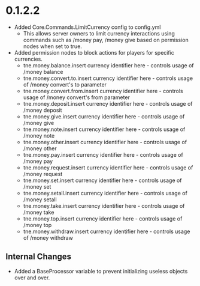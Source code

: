 # 0.1.2.2

- Added Core.Commands.LimitCurrency config to config.yml
    - This allows server owners to limit currency interactions using commands such as /money pay,
      /money give based on permission nodes when set to true.
- Added permission nodes to block actions for players for specific currencies.
    - tne.money.balance.insert currency identifier here - controls usage of /money balance
    - tne.money.convert.to.insert currency identifier here - controls usage of /money convert's to
      parameter
    - tne.money.convert.from.insert currency identifier here - controls usage of /money convert's
      from parameter
    - tne.money.deposit.insert currency identifier here - controls usage of /money deposit
    - tne.money.give.insert currency identifier here - controls usage of /money give
    - tne.money.note.insert currency identifier here - controls usage of /money note
    - tne.money.other.insert currency identifier here - controls usage of /money other
    - tne.money.pay.insert currency identifier here - controls usage of /money pay
    - tne.money.request.insert currency identifier here - controls usage of /money request
    - tne.money.set.insert currency identifier here - controls usage of /money set
    - tne.money.setall.insert currency identifier here - controls usage of /money setall
    - tne.money.take.insert currency identifier here - controls usage of /money take
    - tne.money.top.insert currency identifier here - controls usage of /money top
    - tne.money.withdraw.insert currency identifier here - controls usage of /money withdraw

## Internal Changes

- Added a BaseProcessor variable to prevent initializing useless objects over and over.